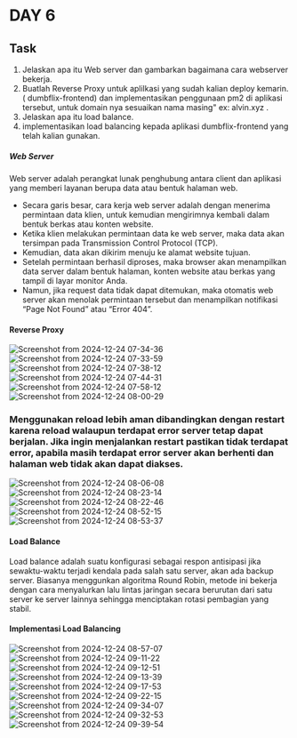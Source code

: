 # DAY 6
## Task
1. Jelaskan apa itu Web server dan gambarkan bagaimana cara webserver bekerja.
2. Buatlah Reverse Proxy untuk aplilkasi yang sudah kalian deploy kemarin. ( dumbflix-frontend) dan implementasikan penggunaan pm2 di aplikasi tersebut, untuk domain nya sesuaikan nama masing" ex: alvin.xyz .
3. Jelaskan apa itu load balance.
4. implementasikan load balancing kepada aplikasi  dumbflix-frontend yang telah kalian gunakan.
##### Web Server
Web server adalah perangkat lunak penghubung antara client dan aplikasi yang memberi layanan berupa data atau bentuk halaman web.
- Secara garis besar, cara kerja web server adalah dengan menerima permintaan data klien, untuk kemudian mengirimnya kembali dalam bentuk berkas atau konten website.
- Ketika klien melakukan permintaan data ke web server, maka data akan tersimpan pada Transmission Control Protocol (TCP).
- Kemudian, data akan dikirim menuju ke alamat website tujuan.
- Setelah permintaan berhasil diproses, maka browser akan menampilkan data server dalam bentuk halaman, konten website atau berkas yang tampil di layar monitor Anda.
- Namun, jika request data tidak dapat ditemukan, maka otomatis web server akan menolak permintaan tersebut dan menampilkan notifikasi “Page Not Found” atau “Error 404”.
#### Reverse Proxy
![Screenshot from 2024-12-24 07-34-36](https://github.com/user-attachments/assets/ef5cbc3d-873a-4877-9ada-8f90a4b5cf23)
![Screenshot from 2024-12-24 07-33-59](https://github.com/user-attachments/assets/2d7e835a-17dd-4093-9f95-1219d8cf6eee)
![Screenshot from 2024-12-24 07-38-12](https://github.com/user-attachments/assets/08f066f7-929b-42bb-aafa-c0437ea98e76)
![Screenshot from 2024-12-24 07-44-31](https://github.com/user-attachments/assets/aec22607-9218-40b6-ace0-02de17745191)
![Screenshot from 2024-12-24 07-58-12](https://github.com/user-attachments/assets/ddaecc39-381b-4f2b-b8a3-1fc1a948a0ac)
![Screenshot from 2024-12-24 08-00-29](https://github.com/user-attachments/assets/7e668b31-c24c-4df0-b247-923bf7b01187)
### Menggunakan reload lebih aman dibandingkan dengan restart karena reload walaupun terdapat error server tetap dapat berjalan. Jika ingin menjalankan restart pastikan tidak terdapat error, apabila masih terdapat error server akan berhenti dan halaman web tidak akan dapat diakses.
![Screenshot from 2024-12-24 08-06-08](https://github.com/user-attachments/assets/b0dd6201-aea3-43df-83fd-4001b67ba55c)
![Screenshot from 2024-12-24 08-23-14](https://github.com/user-attachments/assets/d319197d-472f-47b0-9324-f089de754565)
![Screenshot from 2024-12-24 08-22-46](https://github.com/user-attachments/assets/cff62b16-d2cb-4957-ad6b-eba6357ba34c)
![Screenshot from 2024-12-24 08-52-15](https://github.com/user-attachments/assets/24114996-cfa5-4faa-a7ac-f4d85668a3fe)
![Screenshot from 2024-12-24 08-53-37](https://github.com/user-attachments/assets/a7a84404-ca60-4a24-b8ff-cc9365914706)

#### Load Balance
Load balance adalah suatu konfigurasi sebagai respon antisipasi jika sewaktu-waktu terjadi kendala pada salah satu server, akan ada backup server. Biasanya menggunkan algoritma Round Robin, metode ini bekerja dengan cara menyalurkan lalu lintas jaringan secara berurutan dari satu server ke server lainnya sehingga menciptakan rotasi pembagian yang stabil.
#### Implementasi Load Balancing
![Screenshot from 2024-12-24 08-57-07](https://github.com/user-attachments/assets/bc70ce08-6aa7-4d0a-b300-5d3c82b308bc)
![Screenshot from 2024-12-24 09-11-22](https://github.com/user-attachments/assets/1abc77d6-c495-4edb-81b9-2b6a7e1b799a)
![Screenshot from 2024-12-24 09-12-51](https://github.com/user-attachments/assets/6c6a4a57-1548-4ebc-bd9d-7fab87be74f0)
![Screenshot from 2024-12-24 09-13-39](https://github.com/user-attachments/assets/e2f9df08-3fb6-48e3-af36-11cfa2ec0ba1)
![Screenshot from 2024-12-24 09-17-53](https://github.com/user-attachments/assets/eddf4fe2-54a6-4ff8-8f0b-af6403eab95e)
![Screenshot from 2024-12-24 09-22-15](https://github.com/user-attachments/assets/da65e912-7857-41db-8245-387d6ce14673)
![Screenshot from 2024-12-24 09-34-07](https://github.com/user-attachments/assets/0e489ff5-a2d1-4cf7-ac8d-083b5bb59257)
![Screenshot from 2024-12-24 09-32-53](https://github.com/user-attachments/assets/6f8d0c3d-5e7e-477a-8a41-9d1ef2acdb6f)
![Screenshot from 2024-12-24 09-39-54](https://github.com/user-attachments/assets/31ecc1b1-f127-4f1a-a7df-38f5ab7738d0)
